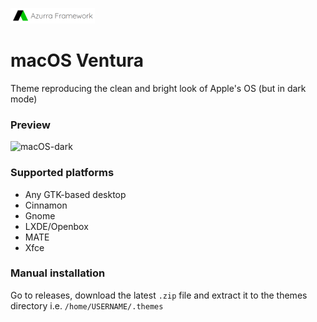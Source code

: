 [![built-with-azurra-framework](https://github.com/B00merang-Project/B00merang-Project.github.io/blob/master/resources/badges/azurra/badge_smaller.png)](https://github.com/B00merang-Project/Azurra_framework)

# macOS Ventura
Theme reproducing the clean and bright look of Apple's OS (but in dark mode)

### Preview
![macOS-dark](https://b00merang.weebly.com/uploads/1/6/8/1/16813022/macos-big-sur-dark-1_orig.png)

### Supported platforms
- Any GTK-based desktop
- Cinnamon
- Gnome
- LXDE/Openbox
- MATE
- Xfce

### Manual installation
Go to releases, download the latest `.zip` file and extract it to the themes directory i.e. `/home/USERNAME/.themes`
